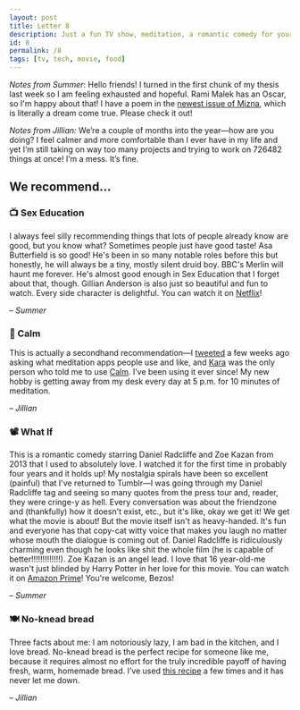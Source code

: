 ```yaml
---
layout: post
title: Letter 8
description: Just a fun TV show, meditation, a romantic comedy for your teenage self, and a recipe for lazy people.
id: 8
permalink: /8
tags: [tv, tech, movie, food]
---
```


_Notes from Summer_: Hello friends! I turned in the first chunk of my thesis last week so I am feeling exhausted and hopeful. Rami Malek has an Oscar, so I'm happy about that! I have a poem in the [newest issue of Mizna](https://squareup.com/store/mizna/item/mizna-the-palestine-issue), which is literally a dream come true. Please check it out!

*Notes from Jillian:* We’re a couple of months into the year—how are you doing? I feel calmer and more comfortable than I ever have in my life and yet I’m still taking on way too many projects and trying to work on 726482 things at once! I’m a mess. It’s fine.

## We recommend…

### 📺 Sex Education

I always feel silly recommending things that lots of people already know are good, but you know what? Sometimes people just have good taste! Asa Butterfield is so good! He's been in so many notable roles before this but honestly, he will always be a tiny, mostly silent druid boy. BBC's Merlin will haunt me forever. He's almost good enough in Sex Education that I forget about that, though. Gillian Anderson is also just so beautiful and fun to watch. Every side character is delightful. You can watch it on [Netflix](https://www.netflix.com/title/80197526)!

– _Summer_

### 📱 Calm
This is actually a secondhand recommendation—I [tweeted](https://twitter.com/jilliangmeehan/status/1091705300367880192) a few weeks ago asking what meditation apps people use and like, and [Kara](https://twitter.com/karahaupt?ref_src=twsrc%5Egoogle%7Ctwcamp%5Eserp%7Ctwgr%5Eauthor) was the only person who told me to use [Calm](https://itunes.apple.com/us/app/calm.com/id571800810). I’ve been using it ever since! My new hobby is getting away from my desk every day at 5 p.m. for 10 minutes of meditation.

– _Jillian_

### 📽️ What If

This is a romantic comedy starring Daniel Radcliffe and Zoe Kazan from 2013 that I used to absolutely love. I watched it for the first time in probably four years and it holds up! My nostalgia spirals have been so excellent (painful) that I've returned to Tumblr—I was going through my Daniel Radcliffe tag and seeing so many quotes from the press tour and, reader, they were cringe-y as hell. Every conversation was about the friendzone and (thankfully) how it doesn't exist, etc., but it's like, okay we get it! We get what the movie is about! But the movie itself isn't as heavy-handed. It's fun and everyone has that copy-cat witty voice that makes you laugh no matter whose mouth the dialogue is coming out of. Daniel Radcliffe is ridiculously charming even though he looks like shit the whole film (he is capable of better!!!!!!!!!!!!!). Zoe Kazan is an angel lead. I love that 16 year-old-me wasn't just blinded by Harry Potter in her love for this movie. You can watch it on [Amazon Prime](https://www.amazon.com/What-If-Daniel-Radcliffe/dp/B00PSO1NFE)! You're welcome, Bezos!

– _Summer_

### 🍽️ No-knead bread
Three facts about me: I am notoriously lazy, I am bad in the kitchen, and I love bread. No-knead bread is the perfect recipe for someone like me, because it requires almost no effort for the truly incredible payoff of having fresh, warm, homemade bread. I’ve used [this recipe](https://www.thekitchn.com/how-to-make-noknead-bread-home-109343) a few times and it has never let me down.

– _Jillian_
